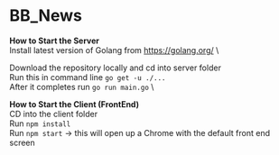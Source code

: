 # BB_News

**How to Start the Server**\
Install latest version of Golang from https://golang.org/ \

Download the repository locally and cd into server folder \
Run this in command line `go get -u ./...` \
After it completes run `go run main.go` \

**How to Start the Client (FrontEnd)** \
CD into the client folder \
Run `npm install` \
Run `npm start` -> this will open up a Chrome with the default front end screen
